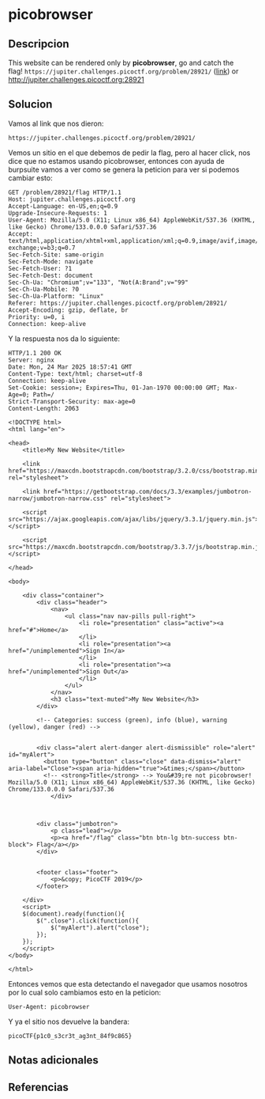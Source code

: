 # picobrowser

## Descripcion
This website can be rendered only by **picobrowser**, go and catch the flag! `https://jupiter.challenges.picoctf.org/problem/28921/` ([link](https://jupiter.challenges.picoctf.org/problem/28921/)) or http://jupiter.challenges.picoctf.org:28921

## Solucion
Vamos al link que nos dieron:
```url
https://jupiter.challenges.picoctf.org/problem/28921/
```

Vemos un sitio en el que debemos de pedir la flag, pero al hacer click, nos dice que no estamos usando picobrowser, entonces con ayuda de burpsuite vamos a ver como se genera la peticion para ver si podemos cambiar esto:
```
GET /problem/28921/flag HTTP/1.1
Host: jupiter.challenges.picoctf.org
Accept-Language: en-US,en;q=0.9
Upgrade-Insecure-Requests: 1
User-Agent: Mozilla/5.0 (X11; Linux x86_64) AppleWebKit/537.36 (KHTML, like Gecko) Chrome/133.0.0.0 Safari/537.36
Accept: text/html,application/xhtml+xml,application/xml;q=0.9,image/avif,image/webp,image/apng,*/*;q=0.8,application/signed-exchange;v=b3;q=0.7
Sec-Fetch-Site: same-origin
Sec-Fetch-Mode: navigate
Sec-Fetch-User: ?1
Sec-Fetch-Dest: document
Sec-Ch-Ua: "Chromium";v="133", "Not(A:Brand";v="99"
Sec-Ch-Ua-Mobile: ?0
Sec-Ch-Ua-Platform: "Linux"
Referer: https://jupiter.challenges.picoctf.org/problem/28921/
Accept-Encoding: gzip, deflate, br
Priority: u=0, i
Connection: keep-alive
```

Y la respuesta nos da lo siguiente:
```
HTTP/1.1 200 OK
Server: nginx
Date: Mon, 24 Mar 2025 18:57:41 GMT
Content-Type: text/html; charset=utf-8
Connection: keep-alive
Set-Cookie: session=; Expires=Thu, 01-Jan-1970 00:00:00 GMT; Max-Age=0; Path=/
Strict-Transport-Security: max-age=0
Content-Length: 2063

<!DOCTYPE html>
<html lang="en">

<head>
    <title>My New Website</title>

    <link href="https://maxcdn.bootstrapcdn.com/bootstrap/3.2.0/css/bootstrap.min.css" rel="stylesheet">

    <link href="https://getbootstrap.com/docs/3.3/examples/jumbotron-narrow/jumbotron-narrow.css" rel="stylesheet">

    <script src="https://ajax.googleapis.com/ajax/libs/jquery/3.3.1/jquery.min.js"></script>

    <script src="https://maxcdn.bootstrapcdn.com/bootstrap/3.3.7/js/bootstrap.min.js"></script>

</head>

<body>

    <div class="container">
        <div class="header">
            <nav>
                <ul class="nav nav-pills pull-right">
                    <li role="presentation" class="active"><a href="#">Home</a>
                    </li>
                    <li role="presentation"><a href="/unimplemented">Sign In</a>
                    </li>
                    <li role="presentation"><a href="/unimplemented">Sign Out</a>
                    </li>
                </ul>
            </nav>
            <h3 class="text-muted">My New Website</h3>
        </div>
         
        <!-- Categories: success (green), info (blue), warning (yellow), danger (red) -->
        
        
        <div class="alert alert-danger alert-dismissible" role="alert" id="myAlert">
          <button type="button" class="close" data-dismiss="alert" aria-label="Close"><span aria-hidden="true">&times;</span></button>
          <!-- <strong>Title</strong> --> You&#39;re not picobrowser!
Mozilla/5.0 (X11; Linux x86_64) AppleWebKit/537.36 (KHTML, like Gecko) Chrome/133.0.0.0 Safari/537.36
            </div>
      
      
      
        <div class="jumbotron">
            <p class="lead"></p>
            <p><a href="/flag" class="btn btn-lg btn-success btn-block"> Flag</a></p>
        </div>


        <footer class="footer">
            <p>&copy; PicoCTF 2019</p>
        </footer>

    </div>
    <script>
    $(document).ready(function(){
        $(".close").click(function(){
            $("myAlert").alert("close");
        });
    });
    </script>
</body>

</html>
```

Entonces vemos que esta detectando el navegador que usamos nosotros por lo cual solo cambiamos esto en la peticion:
```
User-Agent: picobrowser
```

Y ya el sitio nos devuelve la bandera:
```flag
picoCTF{p1c0_s3cr3t_ag3nt_84f9c865}
```

## Notas adicionales

## Referencias
